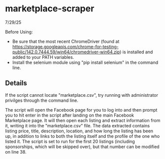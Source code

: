 # marketplace-scraper

7/29/25

Before Using:
 - Be sure that the most recent ChromeDriver (found at https://storage.googleapis.com/chrome-for-testing-public/142.0.7444.59/win64/chromedriver-win64.zip) is installed and added to your PATH variables.
 - Install the selenium module using "pip install selenium" in the command line.

## Details

If the script cannot locate "marketplace.csv", try running with administrator privilges through the command line.

The script will open the Facebook page for you to log into and then prompt you to hit enter in the script after landing on the main Facebook Marketplace page. It will then open each listing and extract
information from it, writing it into the "marketplace.csv" file. The data extracted contains listing price, title, description, location, and how long the listing has been up, in addition to links to
both the listing itself and the profile of the one who listed it. The script is set to run for the first 20 listings (including sponsorships, which will be skipped over), but that number can be modified
on line 38.

